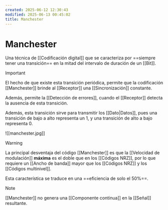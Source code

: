 ```yaml
---
created: 2025-06-12 12:30:43
modified: 2025-06-13 00:45:02
title: Manchester
---
```


# Manchester

Una técnica de [[Codificación digital]] que se caracteriza por ==siempre tener una transición== en la mitad del intervalo de duración de un [[Bit]].

> [!important]
> El hecho de que existe esta transición periódica, permite que la codificación [[Manchester]] brinde al [[Receptor]] una [[Sincronización]] constante.
> 
> Además, permite la [[Detección de errores]], cuando el [[Receptor]] detecta la ausencia de esta transición.

Además, esta transición sirve para transmitir los [[Dato|Datos]], pues una transición de bajo a alto representa un $1$, y una transición de alto a bajo representa $0$.

![[manchester.jpg]]

> [!warning]
> La principal desventaja del código [[Manchester]] es que la [[Velocidad de modulación]] **máxima** es el doble que en los [[Códigos NRZ]], por lo que requiere un [[Ancho de banda]] mayor que los [[Códigos NRZ]] y los [[Códigos multinivel]].
> 
> Esta característica se traduce en una ==eficiencia de solo el 50%==.

> [!note]
> [[Manchester]] no genera una [[Componente continua]] en la [[Señal]] resultante.
